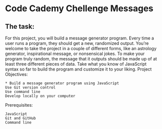 # Code Cademy Chellenge Messages

## The task:

For this project, you will build a message generator program. Every time a user runs a program, they should get a new, randomized output. You’re welcome to take the project in a couple of different forms, like an astrology generator, inspirational message, or nonsensical jokes. To make your program truly random, the message that it outputs should be made up of at least three different pieces of data. Take what you know of JavaScript syntax so far to build the program and customize it to your liking.
Project Objectives:

    * Build a message generator program using JavaScript
    Use Git version control
    Use command line
    Develop locally on your computer

Prerequisites:

    JavaScript
    Git and GitHub
    Command line


